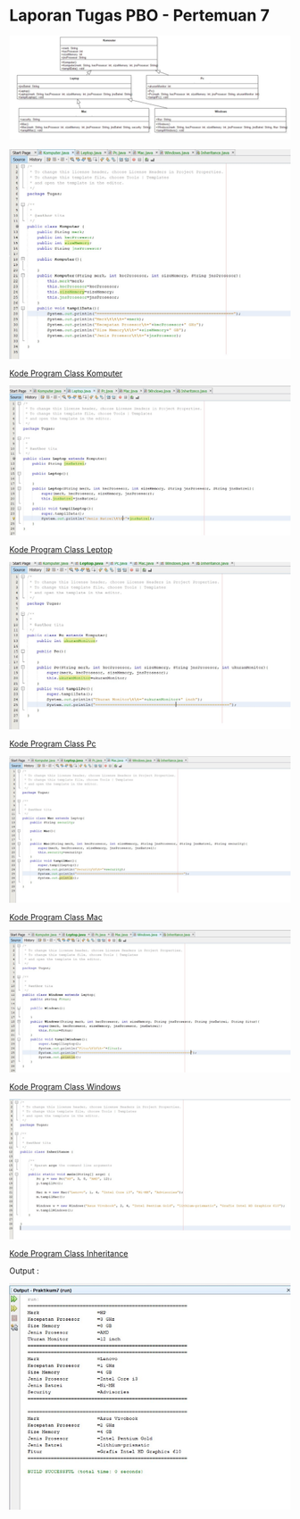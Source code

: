 # Laporan Tugas PBO - Pertemuan 7


![](img/classdiagram.jpg)


![](img/komputer.jpg)


[Kode Program Class Komputer](../../src/Praktikum7/src/Tugas/Komputer.java)


![](img/leptop.jpg)


[Kode Program Class Leptop](../../src/Praktikum7/src/Tugas/Leptop.java)


![](img/pc.jpg)


[Kode Program Class Pc](../../src/Praktikum7/src/Tugas/Pc.java)


![](img/mac.jpg)


[Kode Program Class Mac](../../src/Praktikum7/src/Tugas/Mac.java)


![](img/windows.jpg)


[Kode Program Class Windows](../../src/Praktikum7/src/Tugas/Windows.java)


![](img/inheritance.jpg)


[Kode Program Class Inheritance](../../src/Praktikum7/src/Tugas/Inheritance.java)


Output :


![](img/output.jpg)